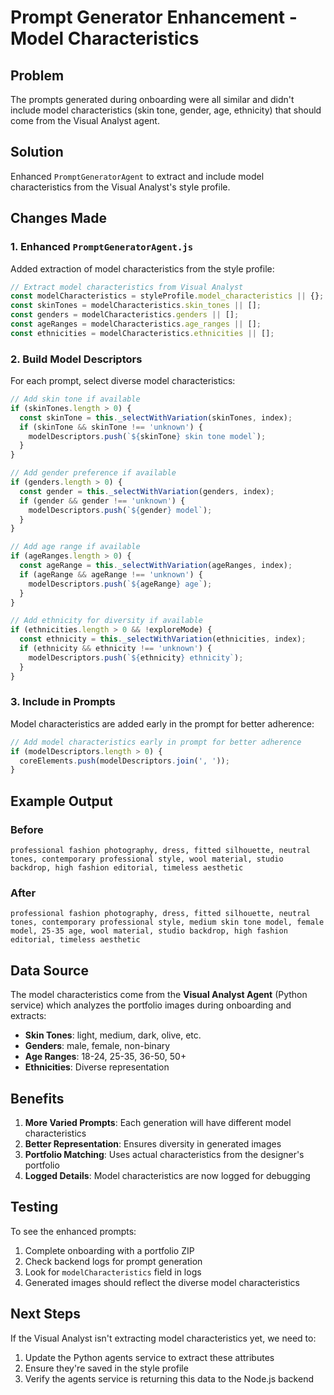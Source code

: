 # Prompt Generator Enhancement - Model Characteristics

## Problem
The prompts generated during onboarding were all similar and didn't include model characteristics (skin tone, gender, age, ethnicity) that should come from the Visual Analyst agent.

## Solution
Enhanced `PromptGeneratorAgent` to extract and include model characteristics from the Visual Analyst's style profile.

## Changes Made

### 1. Enhanced `PromptGeneratorAgent.js`
Added extraction of model characteristics from the style profile:

```javascript
// Extract model characteristics from Visual Analyst
const modelCharacteristics = styleProfile.model_characteristics || {};
const skinTones = modelCharacteristics.skin_tones || [];
const genders = modelCharacteristics.genders || [];
const ageRanges = modelCharacteristics.age_ranges || [];
const ethnicities = modelCharacteristics.ethnicities || [];
```

### 2. Build Model Descriptors
For each prompt, select diverse model characteristics:

```javascript
// Add skin tone if available
if (skinTones.length > 0) {
  const skinTone = this._selectWithVariation(skinTones, index);
  if (skinTone && skinTone !== 'unknown') {
    modelDescriptors.push(`${skinTone} skin tone model`);
  }
}

// Add gender preference if available
if (genders.length > 0) {
  const gender = this._selectWithVariation(genders, index);
  if (gender && gender !== 'unknown') {
    modelDescriptors.push(`${gender} model`);
  }
}

// Add age range if available
if (ageRanges.length > 0) {
  const ageRange = this._selectWithVariation(ageRanges, index);
  if (ageRange && ageRange !== 'unknown') {
    modelDescriptors.push(`${ageRange} age`);
  }
}

// Add ethnicity for diversity if available
if (ethnicities.length > 0 && !exploreMode) {
  const ethnicity = this._selectWithVariation(ethnicities, index);
  if (ethnicity && ethnicity !== 'unknown') {
    modelDescriptors.push(`${ethnicity} ethnicity`);
  }
}
```

### 3. Include in Prompts
Model characteristics are added early in the prompt for better adherence:

```javascript
// Add model characteristics early in prompt for better adherence
if (modelDescriptors.length > 0) {
  coreElements.push(modelDescriptors.join(', '));
}
```

## Example Output

### Before
```
professional fashion photography, dress, fitted silhouette, neutral tones, contemporary professional style, wool material, studio backdrop, high fashion editorial, timeless aesthetic
```

### After
```
professional fashion photography, dress, fitted silhouette, neutral tones, contemporary professional style, medium skin tone model, female model, 25-35 age, wool material, studio backdrop, high fashion editorial, timeless aesthetic
```

## Data Source
The model characteristics come from the **Visual Analyst Agent** (Python service) which analyzes the portfolio images during onboarding and extracts:

- **Skin Tones**: light, medium, dark, olive, etc.
- **Genders**: male, female, non-binary
- **Age Ranges**: 18-24, 25-35, 36-50, 50+
- **Ethnicities**: Diverse representation

## Benefits

1. **More Varied Prompts**: Each generation will have different model characteristics
2. **Better Representation**: Ensures diversity in generated images
3. **Portfolio Matching**: Uses actual characteristics from the designer's portfolio
4. **Logged Details**: Model characteristics are now logged for debugging

## Testing

To see the enhanced prompts:
1. Complete onboarding with a portfolio ZIP
2. Check backend logs for prompt generation
3. Look for `modelCharacteristics` field in logs
4. Generated images should reflect the diverse model characteristics

## Next Steps

If the Visual Analyst isn't extracting model characteristics yet, we need to:
1. Update the Python agents service to extract these attributes
2. Ensure they're saved in the style profile
3. Verify the agents service is returning this data to the Node.js backend
